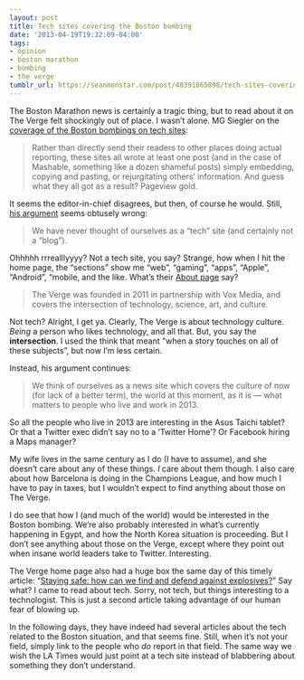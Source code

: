 ```yaml
---
layout: post
title: Tech sites covering the Boston bombing
date: '2013-04-19T19:32:09-04:00'
tags:
- opinion
- boston marathon
- bombing
- the verge
tumblr_url: https://seanmonstar.com/post/48391865898/tech-sites-covering-the-boston-bombing
---
```

The Boston Marathon news is certainly a tragic thing, but to read about it on The Verge felt shockingly out of place. I wasn’t alone. MG Siegler on the [coverage of the Boston bombings on tech sites](https://medium.com/writers-on-writing/94111dde5ca9):

> Rather than directly send their readers to other places doing actual reporting, these sites all wrote at least one post (and in the case of Mashable, something like a dozen shameful posts) simply embedding, copying and pasting, or rejurgitating others’ information. And guess what they all got as a result? Pageview gold.

It seems the editor-in-chief disagrees, but then, of course he would. Still, [his argument](http://www.forbes.com/sites/stevenrosenbaum/2013/04/16/the-verges-josh-topolsky-defends-boston-bombing-coverage/) seems obtusely wrong:

> We have never thought of ourselves as a “tech” site (and certainly not a “blog”).

Ohhhhh rrrealllyyyy? Not a tech site, you say? Strange, how when I hit the home page, the “sections” show me “web”, “gaming”, “apps”, “Apple”, “Android”, “mobile, and the like. What’s their [About page](http://www.theverge.com/about-the-verge) say?

> The Verge was founded in 2011 in partnership with Vox Media, and covers the intersection of technology, science, art, and culture.

Not tech? Alright, I get ya. Clearly, The Verge is about technology culture. _Being_ a person who likes technology, and all that. But, you say the **intersection**. I used the think that meant "when a story touches on all of these subjects”, but now I’m less certain.

Instead, his argument continues:

> We think of ourselves as a news site which covers the culture of now (for lack of a better term), the world at this moment, as it is — what matters to people who live and work in 2013.

So all the people who live in 2013 are interesting in the Asus Taichi tablet? Or that a Twitter exec didn’t say no to a ‘Twitter Home’? Or Facebook hiring a Maps manager?

My wife lives in the same century as I do (I have to assume), and she doesn’t care about any of these things. _I_ care about them though. I also care about how Barcelona is doing in the Champions League, and how much I have to pay in taxes, but I wouldn’t expect to find anything about those on The Verge.

I do see that how I (and much of the world) would be interested in the Boston bombing. We’re also probably interested in what’s currently happening in Egypt, and how the North Korea situation is proceeding. But I don’t see anything about those on the Verge, except where they point out when insane world leaders take to Twitter. Interesting.

The Verge home page also had a huge box the same day of this timely article: “[Staying safe: how can we find and defend against explosives?](http://www.theverge.com/2013/4/16/4228808/bomb-tech-defend-protect-against-explosives)” Say what? I came to read about tech. Sorry, not tech, but things interesting to a technologist. This is just a second article taking advantage of our human fear of blowing up.

In the following days, they have indeed had several articles about the tech related to the Boston situation, and that seems fine. Still, when it’s not your field, simply link to the people who _do_ report in that field. The same way we wish the LA Times would just point at a tech site instead of blabbering about something they don’t understand.

